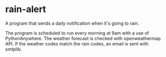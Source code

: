 # rain-alert
A program that sends a daily notification when it's going to rain.

The program is scheduled to run every morning at 9am with a use of PythonAnywhere. The weather forecast is checked with openweathermap API. If the weather codes match the rain codes, an email is sent with smtplib.
